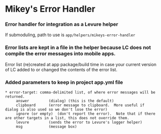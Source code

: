 # Mikey's Error Handler

### Error handler for integration as a Levure helper
If submoduling, path to use is `app/helpers/mikeys-error-handler`
### Error lists are kept in a file in the helper because LC does not compile the error messages into mobile apps.
Error list (re)created at app package/build time in case your current version of LC added to or changed the contents of the error list.
### Added parameters to keep in project app.yml file
	* error-target: comma-delimited list, of where error messages will be returned.
		 answer			(dialog) (this is the default)
		 clipboard		(error message to clipboard.  More useful if dialog is also used so we don't lose the error)
		 ignore (or empty)	(don't report the error).  Note that if there are other targets in a list, this does not override them.
		 levure 		(sends the error to Levure's logger helper)
		 msg 			(message box)
